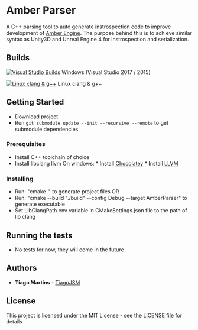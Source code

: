 # Amber Parser

A C++ parsing tool to auto generate instrospection code to improve development of [Amber Engine](https://github.com/TiagoJSM/AmberEngine).
The purpose behind this is to achieve similar syntax as Unity3D and Unreal Engine 4 for instrospection and serialization.

## Builds

[![Visual Studio Builds](https://ci.appveyor.com/api/projects/status/32r7s2skrgm9ubva/branch/master?svg=true)](https://ci.appveyor.com/project/TiagoJSM/amberparser/branch/master) Windows (Visual Studio 2017 / 2015)

[![Linux clang & g++](https://travis-ci.com/TiagoJSM/AmberParser.svg?branch=master)](https://travis-ci.com/TiagoJSM/AmberParser) Linux clang & g++

## Getting Started

* Download project
* Run ```git submodule update --init --recursive --remote``` to get submodule dependencies

### Prerequisites

* Install C++ toolchain of choice
* Install libclang llvm
	On windows:
		* Install [Chocolatey](https://chocolatey.org/install)
		* Install [LLVM](https://chocolatey.org/packages/llvm)


### Installing

* Run: "cmake ." to generate project files
OR
* Run: "cmake --build "./build" --config Debug --target AmberParser" to generate executable
* Set LibClangPath env variable in CMakeSettings.json file to the path of lib clang

## Running the tests

* No tests for now, they will come in the future

## Authors

* **Tiago Martins** - [TiagoJSM](https://github.com/TiagoJSM)

## License

This project is licensed under the MIT License - see the [LICENSE](LICENSE) file for details
